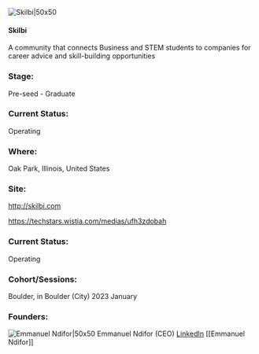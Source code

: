 

![Skilbi|50x50](https://apimg.techstars.com/profiles/1676575512110_514983.png)

#### Skilbi
A community that connects Business and STEM students to companies for career advice and skill-building opportunities

### Stage: 
Pre-seed - Graduate 

### Current Status: 
Operating

### Where:
Oak Park, Illinois, United States

### Site:
http://skilbi.com

https://techstars.wistia.com/medias/ufh3zdobah



### Current Status: 
Operating

### Cohort/Sessions: 
Boulder, in Boulder (City) 2023 January

### Founders: 

![Emmanuel Ndifor|50x50]() Emmanuel Ndifor (CEO) [LinkedIn](https://linkedin.com/in/emmanuelndifor) [[Emmanuel Ndifor]]



